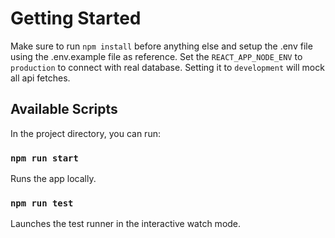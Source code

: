 # Getting Started

Make sure to run `npm install` before anything else and setup the .env file using the .env.example file as reference.
Set the `REACT_APP_NODE_ENV` to `production` to connect with real database. Setting it to `development` will mock all api fetches.

## Available Scripts

In the project directory, you can run:

### `npm run start`

Runs the app locally.

### `npm run test`

Launches the test runner in the interactive watch mode.

